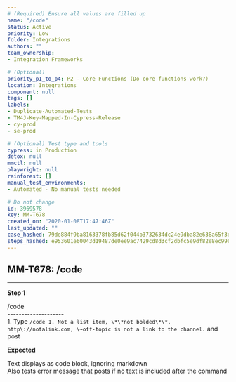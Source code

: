 ```yaml
---
# (Required) Ensure all values are filled up
name: "/code"
status: Active
priority: Low
folder: Integrations
authors: ""
team_ownership: 
- Integration Frameworks

# (Optional)
priority_p1_to_p4: P2 - Core Functions (Do core functions work?)
location: Integrations
component: null
tags: []
labels: 
- Duplicate-Automated-Tests
- TM4J-Key-Mapped-In-Cypress-Release
- cy-prod
- se-prod

# (Optional) Test type and tools
cypress: in Production
detox: null
mmctl: null
playwright: null
rainforest: []
manual_test_environments: 
- Automated - No manual tests needed

# Do not change
id: 3969578
key: MM-T678
created_on: "2020-01-08T17:47:46Z"
last_updated: ""
case_hashed: 79de884f9ba8163378fb85d62f044b3732634dc24e9dba82e638a65f3ddcdfc6b1e8078a316636467c124f9e0e1a5d0f
steps_hashed: e953601e60043d19487de0ee9ac7429cd8d3cf2dbfc5e9df82e8ec9960b02b584401f33ae9ef1eabcda661803d5cab35
---
```


<!-- (Auto-generated) Based on frontmatter's "key" and "name" -->

## MM-T678: /code

---

**Step 1**

/code\
\--------------------\
1\. Type `/code 1. Not a list item, \*\*not bolded\*\*, http\://notalink.com, \~off-topic is not a link to the channel.` and post

**Expected**

Text displays as code block, ignoring markdown\
Also tests error message that posts if no text is included after the command
